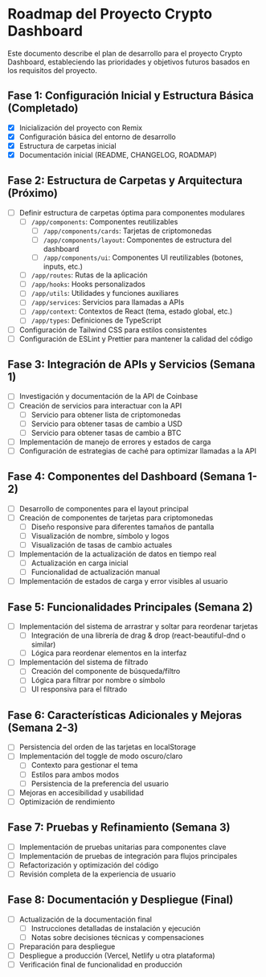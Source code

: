 # Roadmap del Proyecto Crypto Dashboard

Este documento describe el plan de desarrollo para el proyecto Crypto Dashboard, estableciendo las prioridades y objetivos futuros basados en los requisitos del proyecto.

## Fase 1: Configuración Inicial y Estructura Básica (Completado)
- [x] Inicialización del proyecto con Remix
- [x] Configuración básica del entorno de desarrollo
- [x] Estructura de carpetas inicial
- [x] Documentación inicial (README, CHANGELOG, ROADMAP)

## Fase 2: Estructura de Carpetas y Arquitectura (Próximo)
- [ ] Definir estructura de carpetas óptima para componentes modulares
  - [ ] `/app/components`: Componentes reutilizables
    - [ ] `/app/components/cards`: Tarjetas de criptomonedas
    - [ ] `/app/components/layout`: Componentes de estructura del dashboard
    - [ ] `/app/components/ui`: Componentes UI reutilizables (botones, inputs, etc.)
  - [ ] `/app/routes`: Rutas de la aplicación
  - [ ] `/app/hooks`: Hooks personalizados
  - [ ] `/app/utils`: Utilidades y funciones auxiliares
  - [ ] `/app/services`: Servicios para llamadas a APIs
  - [ ] `/app/context`: Contextos de React (tema, estado global, etc.)
  - [ ] `/app/types`: Definiciones de TypeScript
- [ ] Configuración de Tailwind CSS para estilos consistentes
- [ ] Configuración de ESLint y Prettier para mantener la calidad del código

## Fase 3: Integración de APIs y Servicios (Semana 1)
- [ ] Investigación y documentación de la API de Coinbase
- [ ] Creación de servicios para interactuar con la API
  - [ ] Servicio para obtener lista de criptomonedas
  - [ ] Servicio para obtener tasas de cambio a USD
  - [ ] Servicio para obtener tasas de cambio a BTC
- [ ] Implementación de manejo de errores y estados de carga
- [ ] Configuración de estrategias de caché para optimizar llamadas a la API

## Fase 4: Componentes del Dashboard (Semana 1-2)
- [ ] Desarrollo de componentes para el layout principal
- [ ] Creación de componentes de tarjetas para criptomonedas
  - [ ] Diseño responsive para diferentes tamaños de pantalla
  - [ ] Visualización de nombre, símbolo y logos
  - [ ] Visualización de tasas de cambio actuales
- [ ] Implementación de la actualización de datos en tiempo real
  - [ ] Actualización en carga inicial
  - [ ] Funcionalidad de actualización manual
- [ ] Implementación de estados de carga y error visibles al usuario

## Fase 5: Funcionalidades Principales (Semana 2)
- [ ] Implementación del sistema de arrastrar y soltar para reordenar tarjetas
  - [ ] Integración de una librería de drag & drop (react-beautiful-dnd o similar)
  - [ ] Lógica para reordenar elementos en la interfaz
- [ ] Implementación del sistema de filtrado
  - [ ] Creación del componente de búsqueda/filtro
  - [ ] Lógica para filtrar por nombre o símbolo
  - [ ] UI responsiva para el filtrado

## Fase 6: Características Adicionales y Mejoras (Semana 2-3)
- [ ] Persistencia del orden de las tarjetas en localStorage
- [ ] Implementación del toggle de modo oscuro/claro
  - [ ] Contexto para gestionar el tema
  - [ ] Estilos para ambos modos
  - [ ] Persistencia de la preferencia del usuario
- [ ] Mejoras en accesibilidad y usabilidad
- [ ] Optimización de rendimiento

## Fase 7: Pruebas y Refinamiento (Semana 3)
- [ ] Implementación de pruebas unitarias para componentes clave
- [ ] Implementación de pruebas de integración para flujos principales
- [ ] Refactorización y optimización del código
- [ ] Revisión completa de la experiencia de usuario

## Fase 8: Documentación y Despliegue (Final)
- [ ] Actualización de la documentación final
  - [ ] Instrucciones detalladas de instalación y ejecución
  - [ ] Notas sobre decisiones técnicas y compensaciones
- [ ] Preparación para despliegue
- [ ] Despliegue a producción (Vercel, Netlify u otra plataforma)
- [ ] Verificación final de funcionalidad en producción 